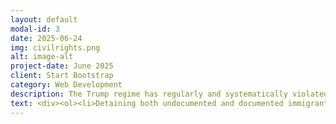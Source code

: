 ```yaml
---
layout: default
modal-id: 3
date: 2025-06-24
img: civilrights.png
alt: image-alt
project-date: June 2025
client: Start Bootstrap
category: Web Development
description: The Trump regime has regularly and systematically violated the rights of both documented and undocumented immigrants, as well as US citizens. Below you will find a list of many specific instances of due process violations. 
text: <div><ol><li>Detaining both undocumented and documented immigrants, who have committed no crimes, without judicial warrants or due process. <a href="https://apnews.com/article/columbia-university-mahmoud-khalil-ice-15014bcbb921f21a9f704d5acdcae7a8">AP Article (Mahmoud Khalil), </a> <a href="https://www.browndailyherald.com/article/2025/03/brown-professor-doctor-held-by-customs-officials-at-boston-airport-after-travel-to-lebanon">Brown Daily Herald Article, </a> <a href="https://www.nytimes.com/2025/06/12/science/russian-scientist-harvard-release.html">New York Times Article (Kseniia Petrova), </a> <a href="https://apnews.com/video/turkish-student-at-tufts-university-detained-video-shows-masked-people-handcuffing-her-109ae65a4e734b12b357897376ea443b">AP Article (Rümeysa Öztürk), </a> <a href="https://www.bbc.com/news/articles/cwy0332y7xzo">BBC Article (Mohsen Mahdawi), </a> <a href="https://www.theguardian.com/us-news/2025/apr/28/trump-immigration-people-detained-deported-cases">Guardian Article</a></li><li>Detention, harassment, and denial of entry to tourists, scholars, diplomats, journalists, and students based on social media posts. <a href="https://www.huffpost.com/entry/jasmine-mooney-actor-detained-by-ice_n_67d83e6be4b0dade360cd495">Huff Post Article, </a> <a href="https://www.dw.com/en/german-nationals-us-immigration-detained-interrogation-ice-donald-trump/a-71987211">DW Article, </a> <a href="https://www.theguardian.com/us-news/2025/mar/19/trump-musk-french-scientist-detained">Guardian Article</a> <a href="https://www.bbc.com/news/articles/c86p821p660o">BBC Article</a> <a href="https://www.nytimes.com/2025/06/19/world/europe/france-lawmaker-denied-visa-us-trump-amirshahi.html">New York Times Article </a></li><li>Detention, interrogation, and deporation of American citizens by ICE. <a href="https://www.theguardian.com/us-news/2025/jun/16/los-angeles-immigration-raids-montebello">Guardian Article, </a> <a href="https://www.nbclosangeles.com/news/local/i-cant-fight-back-im-pregnant-us-citizen-detained-by-ice-in-hawthorne/3719581/">NBC LA Article, </a> <a href="https://www.nbcnews.com/news/us-news/2-year-old-us-citizen-apparently-deported-no-meaningful-process-judge-rcna203124">NBC Article, </a><a href="https://nymag.com/intelligencer/article/tracking-us-citizens-children-detained-deported-ice-trump-updates.html">New York Magazine Article</a></li><li>Illegal "third country" deportations of migrants to foreign countries without due process. <a href="https://www.bbc.com/news/articles/cy5wkrn99qpo">BBC Article, </a> <a href="https://www.npr.org/2025/05/21/nx-s1-5406208/trump-administration-defends-flight-of-migrants-to-third-countries">NPR Article</a></li><li>Illegal removal of immigrants, most of whom have not committed any crimes, from the US to CECOT in El Salvador without due process. <a href="https://www.theguardian.com/world/2025/apr/30/el-salvador-cecot-mega-prison-trump">Guardian Article, </a> <a href="https://www.propublica.org/article/trump-el-salvador-deportees-criminal-convictions-cecot-venezuela">ProPublica Article, </a> <a href="https://apnews.com/article/kilmar-abrego-garcia-deportation-smuggling-27c3a6f7a1a0700d9a33209e852c06a6">AP Article, </a> <a href="https://www.usatoday.com/story/news/investigations/2025/04/10/fired-milwaukee-police-officer-report-gay-stylist-salvadoran-prison/83005721007/">USA Today Article </a> <a href="https://www.bbc.com/news/articles/cm2y5k2zyz5o">BBC Article</a></li><li>In collaboration with the government of Florida, the regime has opened a hastily-built concentration camp for migrants in the Florida Everglades, while Trump's close advisor Laura Loomer appears to encourage a genocide of Latino immigrants. <a href="https://www.nbcnews.com/politics/donald-trump/alligator-alcatraz-set-open-trump-desantis-rcna215943">NBC Article, </a> <a href="https://newrepublic.com/article/197508/alligator-alcatraz-trump-concentration-camp">The New Republic Article, </a> <a href="https://www.cbsnews.com/miami/news/first-immigration-detainees-arrive-at-florida-center-in-the-everglades/">CBS Article, </a> <a href="https://www.independent.co.uk/news/world/americas/us-politics/laura-loomer-alcatraz-alligator-lives-matter-trump-b2782150.html">The Independent Article</a></li><li>ICE agents shot a man to death that they claim assaulted them with his vehicle. However, footage from bystanders does not support the official account of events. <a href="https://unraveledpress.com/what-happened-to-silverio-villegas-gonzalez/">Unraveled Press Article, </a> <a href="https://abc7chicago.com/post/franklin-park-ice-shooting-illinois-officials-demand-release-video-deadly-officer-silverio-villegas-gonzalez/17817702/">ABC7 Chicago Article</a></li><li>ICE detained 475 people in a raid on a Hyundai battery plant in Georgia, including more than 300 South Koreans. The detainees were subjected to horrific conditions, which are now being investigated by South Korean authorities as human rights violations.  <a href="https://www.koreatimes.co.kr/foreignaffairs/20250914/shackled-and-chained-mass-detention-of-koreans-fuels-criticism-of-us">Korea Times Article, </a> <a href="https://www.nbcnews.com/world/asia/south-korea-human-rights-abuses-hyundai-raid-trump-foreign-workers-rcna231289">NBC Article</a></li></ol></div> 
---
```











